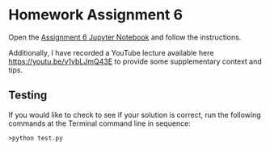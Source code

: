# Homework Assignment 6

Open the [Assignment 6 Jupyter Notebook](assignment6.ipynb) and follow the instructions.

Additionally, I have recorded a YouTube lecture available here https://youtu.be/v1vbLJmQ43E to provide some supplementary context and tips.


## Testing

If you would like to check to see if your solution is correct, run the following commands at the Terminal command line in sequence:

````
>python test.py
````
